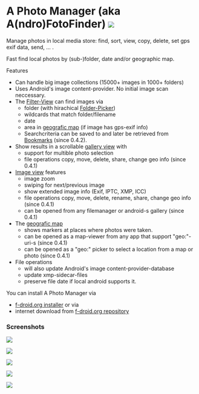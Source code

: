 # A Photo Manager (aka A(ndro)FotoFinder) ![](https://raw.githubusercontent.com/k3b/AndroFotoFinder/master/app/src/main/res/drawable-hdpi/foto_gallery.png)

Manage photos in local media store: find, sort, view, copy, delete, set gps exif data, send, ... .

Fast find local photos by (sub-)folder, date and/or geographic map.

Features

* Can handle big image collections (15000+ images in 1000+ folders)
* Uses Android's image content-provider. No initial image scan neccessary.
* The [Filter-View](https://github.com/k3b/AndroFotoFinder/wiki/Filter-View) can find images via
    * folder (with hirachical [Folder-Picker](https://github.com/k3b/AndroFotoFinder/wiki/Folder-Picker))
    * wildcards that match folder/filename
    * date
    * area in [geografic map](https://github.com/k3b/AndroFotoFinder/wiki/geographic-map) (if image has gps-exif info)
	* Searchcriteria can be saved to and later be retrieved from [Bookmarks](Filter-View#Bookmarks) (since 0.4.2).
* Show results in a scrollable [gallery view](https://github.com/k3b/AndroFotoFinder/wiki/Gallery-View) with 
	* support for multible photo selection
	* file operations copy, move, delete, share, change geo info (since 0.4.1)
* [Image view](https://github.com/k3b/AndroFotoFinder/wiki/Image-View) features
    * image zoom
    * swiping for next/previous image
    * show extended image info (Exif, IPTC, XMP, ICC)
	* file operations copy, move, delete, rename, share, change geo info (since 0.4.1)
	* can be opened from any filemanager or android-s gallery (since 0.4.1)
* The [geografic map](https://github.com/k3b/AndroFotoFinder/wiki/geographic-map) 
    * shows markers at places where photos were taken.
	* can be opened as a map-viewer from any app that support "geo:"-uri-s (since 0.4.1)
	* can be opened as a "geo:" picker to select a location from a map or photo (since 0.4.1)
* File operations 
	* will also update Android's image content-provider-database
	* update xmp-sidecar-files
	* preserve file date if local android supports it.

You can install A Photo Manager via

* [f-droid.org installer](https://f-droid.org/) or via
* internet download from [f-droid.org repository](https://f-droid.org/repository/browse/?fdid=de.k3b.android.androFotoFinder)

### Screenshots

![](https://raw.githubusercontent.com/k3b/AndroFotoFinder/master/wiki/png/Gallery.png)

![](https://raw.githubusercontent.com/k3b/AndroFotoFinder/master/wiki/png/Gallery-MultiSelection.png)

![](https://raw.githubusercontent.com/k3b/AndroFotoFinder/master/wiki/png/SelectArea.png)

![](https://raw.githubusercontent.com/k3b/AndroFotoFinder/master/wiki/png/FolderPicker.png)

![](https://raw.githubusercontent.com/k3b/AndroFotoFinder/master/wiki/png/Filter.png) 
 